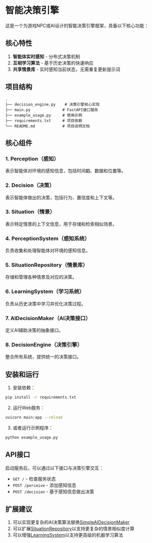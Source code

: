 # 智能决策引擎

这是一个为游戏NPC或AI设计的智能决策引擎框架，具备以下核心功能：

## 核心特性

1. **智能体实时感知** - 分布式决策机制
2. **互相学习算法** - 基于历史决策的快速响应
3. **共享情景库** - 实时感知当前状态，无需重复更新提示词

## 项目结构

```
.
├── decision_engine.py    # 决策引擎核心实现
├── main.py              # FastAPI接口服务
├── example_usage.py     # 使用示例
├── requirements.txt     # 项目依赖
└── README.md            # 项目说明文档
```

## 核心组件

### 1. Perception（感知）
表示智能体对环境的感知信息，包括时间戳、数据和位置等。

### 2. Decision（决策）
表示智能体做出的决策，包括行为、置信度和上下文等。

### 3. Situation（情景）
表示特定情景的上下文信息，用于存储和检索相似场景。

### 4. PerceptionSystem（感知系统）
负责收集和处理智能体对环境的感知信息。

### 5. SituationRepository（情景库）
存储和管理各种情景及对应的决策。

### 6. LearningSystem（学习系统）
负责从历史决策中学习并优化决策过程。

### 7. AIDecisionMaker（AI决策接口）
定义AI辅助决策的抽象接口。

### 8. DecisionEngine（决策引擎）
整合所有系统，提供统一的决策接口。

## 安装和运行

1. 安装依赖：
```bash
pip install -r requirements.txt
```

2. 运行Web服务：
```bash
uvicorn main:app --reload
```

3. 或者运行示例程序：
```bash
python example_usage.py
```

## API接口

启动服务后，可以通过以下接口与决策引擎交互：

- `GET /` - 检查服务状态
- `POST /perceive` - 添加感知信息
- `POST /decision` - 基于感知信息做出决策

## 扩展建议

1. 可以实现更复杂的AI决策算法替换[SimpleAIDecisionMaker](file:///root/somefun/decision_engine.py#L151-L173)
2. 可以扩展[SituationRepository](file:///root/somefun/decision_engine.py#L72-L109)以支持更复杂的情景相似度计算
3. 可以增强[LearningSystem](file:///root/somefun/decision_engine.py#L112-L150)以支持更高级的机器学习算法